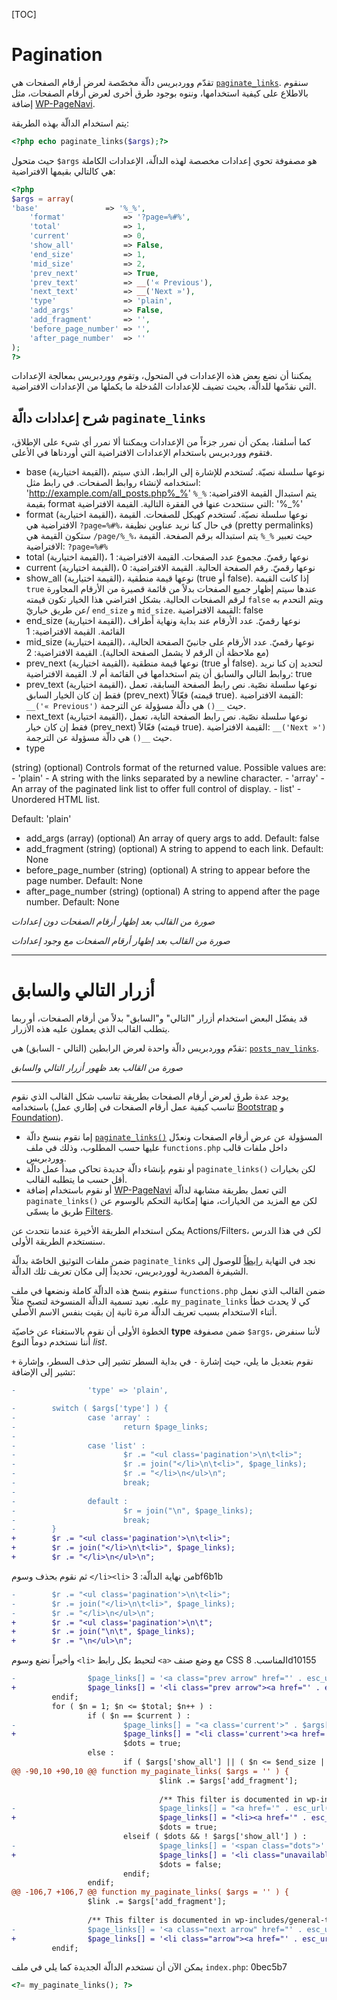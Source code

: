 [TOC]
# Pagination

تقدّم ووردبريس دالّة مخصّصة لعرض أرقام الصفحات هي [`paginate_links`](http://codex.wordpress.org/Function_Reference/paginate_links).
سنقوم بالاطلاع على كيفية استخدامها، وننوه بوجود طرق أخرى لعرض أرقام الصفحات، مثل إضافة  [WP-PageNavi](https://wordpress.org/plugins/wp-pagenavi/).

يتم استخدام الدالّة بهذه الطريقة:
```php
<?php echo paginate_links($args);?>
```

حيث متحول `$args` هو مصفوفة تحوي إعدادات مخصصة لهذه الدالّة، الإعدادات الكاملة هي كالتالي بقيمها الافتراضية:
```php
<?php
$args = array(
'base'               => '%_%',
	'format'             => '?page=%#%',
	'total'              => 1,
	'current'            => 0,
	'show_all'           => False,
	'end_size'           => 1,
	'mid_size'           => 2,
	'prev_next'          => True,
	'prev_text'          => __('« Previous'),
	'next_text'          => __('Next »'),
	'type'               => 'plain',
	'add_args'           => False,
	'add_fragment'       => '',
	'before_page_number' => '',
	'after_page_number'  => ''
);
?>
```

يمكننا أن نضع بعض هذه الإعدادات في المتحول، وتقوم ووردبريس بمعالجة الإعدادات التي نقدّمها للدالّة، بحيث تضيف للإعدادات المُدخلة ما يكملها من الإعدادات الافتراضية.

## شرح إعدادات دالّة `paginate_links`
كما أسلفنا، يمكن أن نمرر جزءاً من الإعدادات ويمكننا ألا نمرر أي شيء على الإطلاق، فتقوم ووردبريس باستخدام الإعدادات الافتراضية التي أوردناها في الأعلى.

- base
(القيمة اختيارية)، نوعها سلسلة نصيّة.
تُستخدم للإشارة إلى الرابط، الذي سيتم استخدامه لإنشاء روابط الصفحات.
في رابط مثل: 'http://example.com/all_posts.php%_%' يتم استبدال القيمة الافتراضية: `%_%` بقيمة format التي سنتحدث عنها في الفقرة التالية.
القيمة الافتراضية: '%_%'
- format
(القيمة اختيارية)، نوعها سلسلة نصيّة.
تُستخدم كهيكل للصفحات. القيمة الافتراضية هي `?page=%#%`، في حال كنا نريد عناوين نظيفة (pretty permalinks) ستكون القيمة هي `/page/%_%`، حيث تعبير `%_%` يتم استبداله برقم الصفحة.
القيمة الافتراضية: `?page=%#%`
- total
(القيمة اختيارية)، نوعها رقميّ.
مجموع عدد الصفحات.
القيمة الافتراضية: 1
- current
(القيمة اختيارية)، نوعها رقميّ.
رقم الصفحة الحالية.
القيمة الافتراضية: 0
- show_all
(القيمة اختيارية)، نوعها قيمة منطقية (true أو false).
إذا كانت القيمة `true` عندها سيتم إظهار جميع الصفحات بدلاً من قائمة قصيرة من الأرقام المجاورة لرقم الصفحات الحالية. بشكل افتراضي هذا الخيار تكون قيمته `false` ويتم التحدم به عن طريق خياريّ/ `end_size` و `mid_size`.
القيمة الافتراضية: false
- end_size
(القيمة اختيارية)، نوعها رقميّ.
عدد الأرقام عند بداية ونهاية أطراف القائمة.
القيمة الافتراضية: 1
- mid_size
(القيمة اختيارية)، نوعها رقميّ.
عدد الأرقام على جانبيّ الصفحة الحالية، (مع ملاحظة أن الرقم لا يشمل الصفحة الحالية).
القيمة الافتراضية: 2
- prev_next
(القيمة اختيارية)، نوعها قيمة منطقية (true أو false).
لتحديد إن كنا نريد روابط التالي والسابق أن يتم استخدامها في القائمة أم لا.
القيمة الافتراضية: true
- prev_text
(القيمة اختيارية)، نوعها سلسلة نصّية.
نص رابط الصفحة السابقة، تعمل فقط إن كان الخيار السابق (prev_next) فعّالاً (قيمته true).
القيمة الافتراضية: `__('« Previous')` حيث `__()` هي دالّة مسؤولة عن الترجمة.
- next_text
(القيمة اختيارية)، نوعها سلسلة نصّية.
نص رابط الصفحة التاية، تعمل فقط إن كان خيار (prev_next) فعّالاً (قيمته true).
القيمة الافتراضية: `__('Next »')` حيث `__()` هي دالّة مسؤولة عن الترجمة.
- type

(string) (optional) Controls format of the returned value. Possible values are:
	- 'plain' - A string with the links separated by a newline character.
	- 'array' - An array of the paginated link list to offer full control of display.
	- list' - Unordered HTML list.

Default: 'plain'

- add_args
(array) (optional) An array of query args to add.
Default: false
- add_fragment
(string) (optional) A string to append to each link.
Default: None
- before_page_number
(string) (optional) A string to appear before the page number.
Default: None
- after_page_number
(string) (optional) A string to append after the page number.
Default: None


*صورة من القالب بعد إظهار أرقام الصفحات دون إعدادات*

*صورة من القالب بعد إظهار أرقام الصفحات مع وجود إعدادات*

---

# أزرار التالي والسابق

قد يفضّل البعض استخدام أزرار "التالي" و"السابق" بدلاً من أرقام الصفحات، أو ربما يتطلب القالب الذي يعملون عليه هذه الأزرار.

تقدّم ووردبريس دالّة واحدة لعرض الرابطين (التالي - السابق) هي: [`posts_nav_links`](http://codex.wordpress.org/Function_Reference/posts_nav_link).


*صورة من القالب بعد ظهور أزرار التالي والسابق*

-------------------------------------------------------------------------------





يوجد عدة طرق لعرض أرقام الصفحات بطريقة تناسب شكل القالب الذي نقوم باستخدامه (تناسب كيفية عمل أرقام الصفحات في إطاري عمل [Bootstrap](http://getbootstrap.com) و [Foundation](http://foundation.zurb.com/)).

- إما نقوم بنسخ دالّة [`paginate_links()`](http://codex.wordpress.org/Function_Reference/paginate_links) المسؤولة عن عرض أرقام الصفحات ونعدّل عليها حسب المطلوب، وذلك في ملف `functions.php` داخل ملفات قالب ووردبريس.
- أو نقوم بإنشاء دالّة جديدة تحاكي مبدأ عمل دالّة `paginate_links()` لكن بخيارات أقل حسب ما يتطلبه القالب.
- أو نقوم باستخدام إضافة [WP-PageNavi](https://wordpress.org/plugins/wp-pagenavi/) التي تعمل بطريقة مشابهة لدالّة `paginate_links()` لكن مع المزيد من الخيارات، منها إمكانية التحكم بالوسوم عن طريق ما يسمّى [Filters](http://codex.wordpress.org/Plugin_API/Filter_Reference).

يمكن استخدام الطريقة الأخيرة عندما نتحدث عن Actions/Filters، لكن في هذا الدرس سنستخدم الطريقة الأولى.

ضمن ملفات التوثيق الخاصّة بدالّة `paginate_links` نجد في النهاية [رابطاً](https://core.trac.wordpress.org/browser/tags/4.1/src/wp-includes/general-template.php#L2587) للوصول إلى الشيفرة المصدرية لووردبريس، تحديداً إلى مكان تعريف تلك الدالّة.

سنقوم بنسخ هذه الدالّة كاملة ونضعها في ملف `functions.php` ضمن القالب الذي نعمل عليه. نعيد تسمية الدالّة المنسوخة لتصبح مثلاً `my_paginate_links` كي لا يحدث خطأ أثناء الاستخدام بسبب تعريف الدالّة مرة ثانية إن بقيت بنفس الاسم الأصلي.

الخطوة الأولى أن نقوم بالاستغناء عن خاصيّة **type** ضمن مصفوفة `$args`، ﻷننا سنفرض أننا نستخدم دوماً النوع *list*.

نقوم بتعديل ما يلي، حيث إشارة `-` في بداية السطر تشير إلى حذف السطر، وإشارة `+` تشير إلى الإضافة:
```diff
-                'type' => 'plain',
```
```diff
-        switch ( $args['type'] ) {
-                case 'array' :
-                        return $page_links;
-
-                case 'list' :
-                        $r .= "<ul class='pagination'>\n\t<li>";
-                        $r .= join("</li>\n\t<li>", $page_links);
-                        $r .= "</li>\n</ul>\n";
-                        break;
-
-                default :
-                        $r = join("\n", $page_links);
-                        break;
-        }
+        $r .= "<ul class='pagination'>\n\t<li>";
+        $r .= join("</li>\n\t<li>", $page_links);
+        $r .= "</li>\n</ul>\n";
```

ثم نقوم بحذف وسوم `</li><li>` من نهاية الدالّة:
3bf6b1b
```diff
-        $r .= "<ul class='pagination'>\n\t<li>";
-        $r .= join("</li>\n\t<li>", $page_links);
-        $r .= "</li>\n</ul>\n";
+        $r .= "<ul class='pagination'>\n\t";
+        $r .= join("\n\t", $page_links);
+        $r .= "\n</ul>\n";
```

وأخيراً نضع وسوم `<li>` لتحيط بكل رابط `<a>` مع وضع صنف CSS المناسب.
8d10155
```diff
-                $page_links[] = '<a class="prev arrow" href="' . esc_url( apply_filters( 'paginate_links', $link ) ) . '">' . $args['p
+                $page_links[] = '<li class="prev arrow"><a href="' . esc_url( apply_filters( 'paginate_links', $link ) ) . '">' . $arg
         endif;
         for ( $n = 1; $n <= $total; $n++ ) :
                 if ( $n == $current ) :
-                        $page_links[] = "<a class='current'>" . $args['before_page_number'] . number_format_i18n( $n ) . $args['after_
+                        $page_links[] = "<li class='current'><a href=''>" . $args['before_page_number'] . number_format_i18n( $n ) . $
                         $dots = true;
                 else :
                         if ( $args['show_all'] || ( $n <= $end_size || ( $current && $n >= $current - $mid_size && $n <= $current + $m
@@ -90,10 +90,10 @@ function my_paginate_links( $args = '' ) {
                                 $link .= $args['add_fragment'];
 
                                 /** This filter is documented in wp-includes/general-template.php */
-                                $page_links[] = "<a href='" . esc_url( apply_filters( 'paginate_links', $link ) ) . "'>" . $args['befo
+                                $page_links[] = "<li><a href='" . esc_url( apply_filters( 'paginate_links', $link ) ) . "'>" . $args['
                                 $dots = true;
                         elseif ( $dots && ! $args['show_all'] ) :
-                                $page_links[] = '<span class="dots">' . __( '&hellip;' ) . '</span>';
+                                $page_links[] = '<li class="unavailable"><a href="">'. __( '&hellip;' ) .'</a></li>';
                                 $dots = false;
                         endif;
                 endif;
@@ -106,7 +106,7 @@ function my_paginate_links( $args = '' ) {
                 $link .= $args['add_fragment'];
 
                 /** This filter is documented in wp-includes/general-template.php */
-                $page_links[] = '<a class="next arrow" href="' . esc_url( apply_filters( 'paginate_links', $link ) ) . '">' . $args['n
+                $page_links[] = '<li class="arrow"><a href="' . esc_url( apply_filters( 'paginate_links', $link ) ) . '">' . $args['ne
         endif;
```

يمكن الآن أن نستخدم الدالّة الجديدة كما يلي في ملف `index.php`:
0bec5b7
```php
<?= my_paginate_links(); ?>
```
